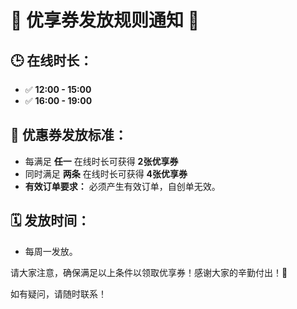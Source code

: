 # 📢 优享券发放规则通知 📢

## 🕒 在线时长：
- ✅ **12:00 - 15:00**  
- ✅ **16:00 - 19:00**  

## 🎁 优惠券发放标准：
- 每满足 **任一** 在线时长可获得 **2张优享券**  
- 同时满足 **两条** 在线时长可获得 **4张优享券**  
- **有效订单要求：** 必须产生有效订单，自创单无效。  

## 🗓 发放时间：
- 每周一发放。

请大家注意，确保满足以上条件以领取优享券！感谢大家的辛勤付出！💪

如有疑问，请随时联系！